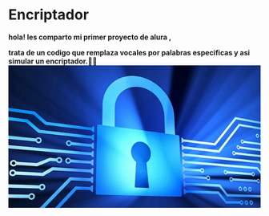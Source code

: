 # Encriptador

**hola! les comparto mi primer proyecto de alura ,**

**trata de un codigo que remplaza vocales por palabras especificas y asi simular un encriptador.**:face_exhaling:
![Esta es una imagen](img/candado.jpg )
